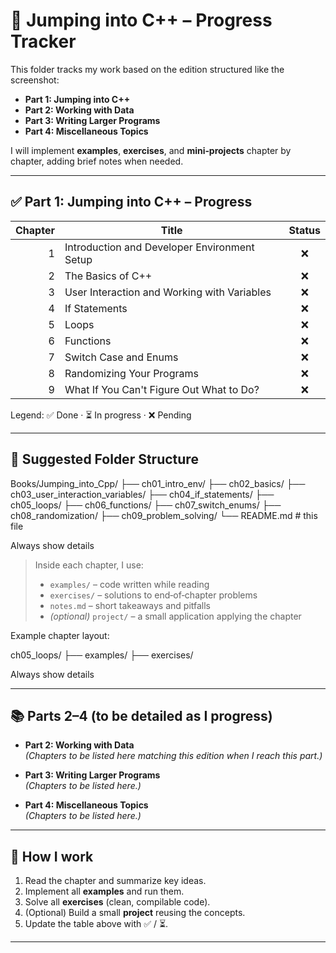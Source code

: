 # 📘 Jumping into C++ – Progress Tracker

This folder tracks my work based on the edition structured like the screenshot:
- **Part 1: Jumping into C++**
- **Part 2: Working with Data**
- **Part 3: Writing Larger Programs**
- **Part 4: Miscellaneous Topics**

I will implement **examples**, **exercises**, and **mini‑projects** chapter by chapter, adding brief notes when needed.

---

## ✅ Part 1: Jumping into C++ – Progress

| Chapter | Title                                               | Status |
|--------:|-----------------------------------------------------|:------:|
| 1 | Introduction and Developer Environment Setup              | ❌ |
| 2 | The Basics of C++                                         | ❌ |
| 3 | User Interaction and Working with Variables               | ❌ |
| 4 | If Statements                                             | ❌ |
| 5 | Loops                                                     | ❌ |
| 6 | Functions                                                 | ❌ |
| 7 | Switch Case and Enums                                     | ❌ |
| 8 | Randomizing Your Programs                                 | ❌ |
| 9 | What If You Can't Figure Out What to Do?                  | ❌ |

Legend: ✅ Done · ⏳ In progress · ❌ Pending

---

## 📂 Suggested Folder Structure

Books/Jumping_into_Cpp/
├── ch01_intro_env/
├── ch02_basics/
├── ch03_user_interaction_variables/
├── ch04_if_statements/
├── ch05_loops/
├── ch06_functions/
├── ch07_switch_enums/
├── ch08_randomization/
├── ch09_problem_solving/
└── README.md # this file

Always show details


> Inside each chapter, I use:
>
> - `examples/` – code written while reading
> - `exercises/` – solutions to end‑of‑chapter problems
> - `notes.md` – short takeaways and pitfalls
> - *(optional)* `project/` – a small application applying the chapter

Example chapter layout:

ch05_loops/
├── examples/
├── exercises/

Always show details

---


## 📚 Parts 2–4 (to be detailed as I progress)

- **Part 2: Working with Data**  
  *(Chapters to be listed here matching this edition when I reach this part.)*

- **Part 3: Writing Larger Programs**  
  *(Chapters to be listed here.)*

- **Part 4: Miscellaneous Topics**  
  *(Chapters to be listed here.)*

---


## 🔎 How I work
1. Read the chapter and summarize key ideas.
2. Implement all **examples** and run them.
3. Solve all **exercises** (clean, compilable code).
4. (Optional) Build a small **project** reusing the concepts.
5. Update the table above with ✅ / ⏳.

---

